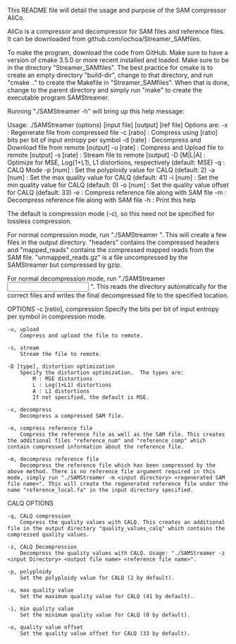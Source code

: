 This README file will detail the usage and purpose of the SAM compressor AliCo.

AliCo is a compressor and decompressor for SAM files and reference files. It can be downloaded from github.com/iochoa/Streamer_SAMfiles.

To make the program, download the code from GitHub. Make sure to have a version of cmake 3.5.0 or more recent installed and loaded. Make sure to be in the directory "Streamer_SAMfiles". The best practice for cmake is to create an empty directory "build-dir", change to that directory, and run "cmake .." to create the Makefile in "Streamer_SAMfiles". When that is done, change to the parent directory and simply run "make" to create the executable program SAMStreamer.

Running "./SAMStreamer -h" will bring up this help message:

Usage: ./SAMStreamer (options) [input file] [output] [ref file]
Options are:
	-x		: Regenerate file from compressed file
	-c [ratio]	: Compress using [ratio] bits per bit of input entropy per symbol
	-d [rate]	: Decompress and Download file from remote [output]
	-u [rate]	: Compress and Upload file to remote [output]
	-s [rate]	: Stream file to remote [output]
	-D [M|L|A]	: Optimize for MSE, Log(1+L1), L1 distortions, respectively (default: MSE)
	-q		: CALQ Mode
	-p [num]	: Set the polyploidy value for CALQ (default: 2)
	-a [num]	: Set the max quality value for CALQ (default: 41)
	-i [num]	: Set the min quality value for CALQ (default: 0)
	-o [num]	: Set the quality value offset for CALQ (default: 33)
	-e		: Compress reference file along with SAM file
	-m		: Decompress reference file along with SAM file
	-h		: Print this help

The default is compression mode (-c), so this need not be specified for lossless compression.
 
For normal compression mode, run "./SAMStreamer <SAM file name> <output directory> <reference file name>". This will create a few files in the output directory. "headers" contains the compressed headers and "mapped_reads" contains the compressed mapped reads from the SAM file. "unmapped_reads.gz" is a file uncompressed by the SAMStreamer but compressed by gzip.

For normal decompression mode, run "./SAMStreamer <input directory> <regenerated SAM file name> <reference file name>". This reads the directory automatically for the correct files and writes the final decompressed file to the specified location.

OPTIONS
    -c [ratio], compression
        Specify the bits per bit of input entropy per symbol in compression mode. 

    -u, upload
        Compress and upload the file to remote.

    -s, stream
        Stream the file to remote.

    -D [type], distortion optimization
        Specify the distortion optimization.  The types are:
            M : MSE distortions
            L : Log(1+L1) distortions
            A : L1 distortions
            If not specified, the default is MSE.

    -x, decompress
        Decompress a compressed SAM file.

    -e, compress reference file
        Compress the reference file as well as the SAM file. This creates the additional files "reference_num" and "reference_comp" which contain compressed information about the reference file.

    -m, decompress reference file
        Decompress the reference file which has been compressed by the above method. There is no reference file argument required in this mode, simply run "./SAMStreamer -m <input directory> <regenerated SAM file name>". This will create the regenerated reference file under the name "reference_local.fa" in the input directory specified.

CALQ OPTIONS

    -q, CALQ compression
        Compress the quality values with CALQ. This creates an additional file in the output directory "quality_values_calq" which contains the compressed quality values.

    -z, CALQ Decompression
        Decompress the quality values with CALQ. Usage: "./SAMStreamer -z <input Directory> <output file name> <reference file name>".

    -p, polyploidy
        Set the polyploidy value for CALQ (2 by default).

    -a, max quality value
        Set the maximum quality value for CALQ (41 by default).

    -i, min quality value
        Set the minimum quality value for CALQ (0 by default).

    -o, quality value offset
        Set the quality value offset for CALQ (33 by default).



